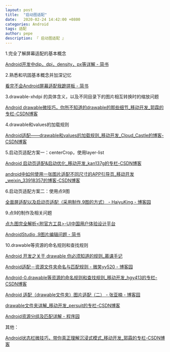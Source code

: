 ```yaml
---
layout: post
title:  "启动图适配"
date:   2020-02-24 14:42:00 +0800
categories: Android
tags: 适配
author: pepe
description: 『 启动图适配 』
---
```


1.完全了解屏幕适配的基本概念

[Android开发中dip，dpi，density，px等详解 - 简书](https://www.jianshu.com/p/cd66b7e01d4a/)

2.熟悉和巩固基本概念并加深记忆

[看完不会Android屏幕适配我跪搓板 - 简书](https://www.jianshu.com/p/5678f23faed3)

3.drawable-xhdpi 的具体含义，以及不同目录下的图片相互转换时的缩放问题

[Android drawable微技巧，你所不知道的drawable的那些细节_移动开发_郭霖的专栏-CSDN博客](https://blog.csdn.net/guolin_blog/article/details/50727753)

4.drawable和values的加载规则

[Android适配——drawable和values的加载规则_移动开发_Cloud_Castle的博客-CSDN博客](https://blog.csdn.net/cloud_castle/article/details/52313858)

5.启动页适配方案一：centerCrop，使用layer-list

[Android 启动页适配&启动优化_移动开发_kan137g的专栏-CSDN博客](https://blog.csdn.net/kan137g/article/details/86617122)

[android中如何使用一张图片适配不同尺寸的APP引导页_移动开发_weixin_33918357的博客-CSDN博客](https://blog.csdn.net/weixin_33918357/article/details/89871091)

6.启动页适配方案二：使用点9图

[全面屏适配以及启动页适配（采用制作.9图的方式） - HaiyuKing - 博客园](https://www.cnblogs.com/whycxb/p/9737613.html)

9.点9的制作及相关问题

[点九图完全解析<附官方工具>-UI中国用户体验设计平台](https://www.ui.cn/detail/290941.html)

[AndroidStudio .9图片编辑问题 - 简书](https://www.jianshu.com/p/b9757830fa6a)

10.drawable等资源的命名规则和查找规则

[Android 开发之关于 drawable 你必须知道的规则_慕课手记](https://www.imooc.com/article/42283)

[Android适配－资源文件夹命名与匹配规则 - 微笑yy520 - 博客园](https://www.cnblogs.com/weixiao870428/p/3503607.html)

[Android-0.drawable等资源的命名规则和查找规则_移动开发_hgy413的专栏-CSDN博客](https://blog.csdn.net/hgy413/article/details/85263355)

[Android 适配（drawable文件夹）图片适配（二） - 张亚楠 - 博客园](https://www.cnblogs.com/huihuizhang/p/9473698.html)

[drawable文件夹详解_移动开发_persuit的专栏-CSDN博客](https://blog.csdn.net/persuit/article/details/7663574)

[Android资源分组及匹配详解 - 程序园](http://www.voidcn.com/article/p-vxmeddmr-bpc.html)

其他：


[Android状态栏微技巧，带你真正理解沉浸式模式_移动开发_郭霖的专栏-CSDN博客](https://blog.csdn.net/guolin_blog/article/details/51763825)

